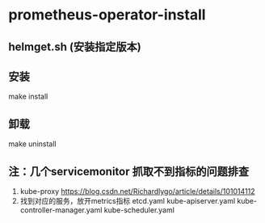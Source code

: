 
# prometheus-operator-install

## helmget.sh  (安装指定版本)

## 安装 
make install

## 卸载
make uninstall

## 注：几个servicemonitor 抓取不到指标的问题排查
1. kube-proxy
https://blog.csdn.net/Richardlygo/article/details/101014112
2. 找到对应的服务，放开metrics指标
etcd.yaml  kube-apiserver.yaml  kube-controller-manager.yaml  kube-scheduler.yaml

